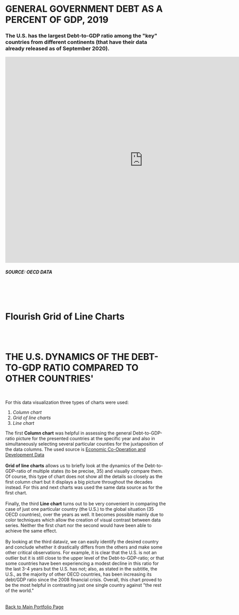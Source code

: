 
# GENERAL GOVERNMENT DEBT AS A PERCENT OF GDP, 2019

### The U.S. has the largest Debt-to-GDP ratio among the "key" countries from different continents (that have their data already released as of September 2020).

<iframe src="https://data.oecd.org/chart/65u7" width="860" height="645" style="border: 0" mozallowfullscreen="true" webkitallowfullscreen="true" allowfullscreen="true"><a href="https://data.oecd.org/chart/65u7" target="_blank">OECD Chart: General government debt, Total, % of GDP, Annual, 2019</a></iframe>

##### SOURCE: OECD DATA  
<br/>
<br/>
<br/>

# Flourish Grid of Line Charts

<div class="flourish-embed flourish-chart" data-src="visualisation/3729659" data-url="https://flo.uri.sh/visualisation/3729659/embed" aria-label=""><script src="https://public.flourish.studio/resources/embed.js"></script></div>
<br/>
<br/>

# THE U.S. DYNAMICS OF THE DEBT-TO-GDP RATIO COMPARED TO OTHER COUNTRIES'

<div class="flourish-embed flourish-chart" data-src="visualisation/3730191" data-url="https://flo.uri.sh/visualisation/3730191/embed" aria-label=""><script src="https://public.flourish.studio/resources/embed.js"></script></div>
<br/>

For this data visualization three types of charts were used:

1. *Column chart*
2. *Grid of line charts*
3. *Line chart*

The first **Column chart** was helpful in assessing the general Debt-to-GDP-ratio picture for the presented countries at the specific year and also in simultaneously selecting several particular counties for the juxtaposition of the data columns. The used source is [Economic Co-Operation and Development Data](https://data.oecd.org/gga/general-government-debt.htm)
<br/>
<br/>
**Grid of line charts** allows us to briefly look at the dynamics of the Debt-to-GDP-ratio of multiple states (to be precise, 35) and visually compare them. Of course, this type of chart does not show all the details so closely as the first column chart but it displays a big picture throughout the decades instead. For this and next charts was used the same data source as for the first chart.
<br/>
<br/>
Finally, the third **Line chart** turns out to be very convenient in comparing the case of just one particular country (the U.S.) to the global situation (35 OECD countries), over the years as well. It becomes possible mainly due to color techniques which allow the creation of visual contrast between data series. Neither the first chart nor the second would have been able to achieve the same effect.
<br/>
<br/>
By looking at the third dataviz, we can easily identify the desired country and conclude whether it drastically differs from the others and make some other critical observations. For example, it is clear that the U.S. is not an outlier but it is still close to the upper level of the Debt-to-GDP-ratio; or that some countries have been experiencing a modest decline in this ratio for the last 3-4 years but the U.S. has not; also, as stated in the subtitle, the U.S., as the majority of other OECD countries, has been increasing its debt/GDP ratio since the 2008 financial crisis.
Overall, this chart proved to be the most helpful in contrasting just one single country against "the rest of the world."
<br/>
<br/>
<br/>
[Back to Main Portfolio Page](/README.md)
